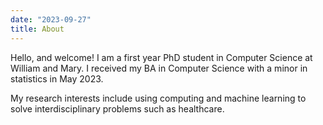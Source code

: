 ```yaml
---
date: "2023-09-27"
title: About
---
```


Hello, and welcome! I am a first year PhD student in Computer Science at William and Mary. I received my BA in Computer Science with a minor in statistics in May 2023.

My research interests include using computing and machine learning to solve interdisciplinary problems such as healthcare.
